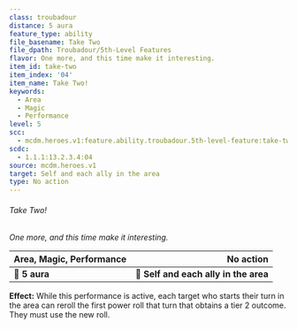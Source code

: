 ```yaml
---
class: troubadour
distance: 5 aura
feature_type: ability
file_basename: Take Two
file_dpath: Troubadour/5th-Level Features
flavor: One more, and this time make it interesting.
item_id: take-two
item_index: '04'
item_name: Take Two!
keywords:
  - Area
  - Magic
  - Performance
level: 5
scc:
  - mcdm.heroes.v1:feature.ability.troubadour.5th-level-feature:take-two
scdc:
  - 1.1.1:13.2.3.4:04
source: mcdm.heroes.v1
target: Self and each ally in the area
type: No action
---
```


###### Take Two!

*One more, and this time make it interesting.*

| **Area, Magic, Performance** |                         **No action** |
| ---------------------------- | ------------------------------------: |
| **📏 5 aura**                | **🎯 Self and each ally in the area** |

**Effect:** While this performance is active, each target who starts their turn in the area can reroll the first power roll that turn that obtains a tier 2 outcome. They must use the new roll.
